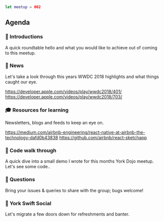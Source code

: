 ```swift

let meetup = 002

```

## Agenda 

### 🖖 Introductions

A quick roundtable hello and what you would like to achieve out of coming to this meetup.

### 📢 News

Let's take a look through this years WWDC 2018 highlights and what things caught our eye.


https://developer.apple.com/videos/play/wwdc2018/401/
https://developer.apple.com/videos/play/wwdc2018/703/

### 🎓 Resources for learning

Newsletters, blogs and feeds to keep an eye on.

https://medium.com/airbnb-engineering/react-native-at-airbnb-the-technology-dafd0b43838
https://github.com/airbnb/react-sketchapp


### 🚀 Code walk through

A quick dive into a small demo I wrote for this months York Dojo meetup. Let's see some code..

### 🙋 Questions

Bring your issues & queries to share with the group; bugs welcome!

### 🍻 York Swift Social 

Let's migrate a few doors down for refreshments and banter. 
